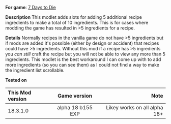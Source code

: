 **For game**: [7 Days to Die](https://7daystodie.com)

**Description**
This modlet adds slots for adding 5 additional recipe ingredients to make a
total of 10 ingredients.  This is for cases where modding the game has resulted
in >5 ingredients for a recipe.

**Details**
Normally recipes in the vanilla game do not have >5 ingredients but if
mods are added it's possible (either by design or accident) that recipes
could have >5 ingredients. Without this mod if a recipe has >5 ingredients you
*can still* craft the recipe but you will not be able to view any more than 5
ingredients. This modlet is the best workaround I can come up with to add more
ingredients (so you can see them) as I could not find a way to make the
ingredient list scrollable.

**Tested on**

| This Mod version | Game version | Note |
|:------------------- |:------------------:| -------------:|
| 18.3.1.0 |alpha 18 b155 EXP | Likey works on all alpha 18+ |
